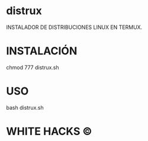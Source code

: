 # distrux
INSTALADOR DE DISTRIBUCIONES LINUX EN TERMUX.
# INSTALACIÓN
chmod 777 distrux.sh
# USO
bash distrux.sh
# WHITE HACKS © 
